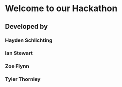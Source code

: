 # Welcome to our Hackathon

## Developed by 
### Hayden Schlichting
### Ian Stewart 
### Zoe Flynn 
### Tyler Thornley